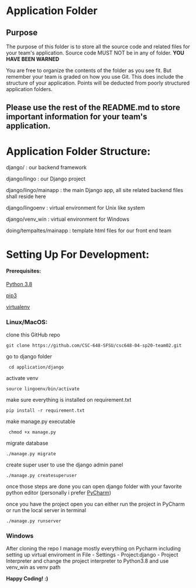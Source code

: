 # Application Folder

## Purpose
The purpose of this folder is to store all the source code and related files for your team's application. Source code MUST NOT be in any of folder. <strong>YOU HAVE BEEN WARNED</strong>

You are free to organize the contents of the folder as you see fit. But remember your team is graded on how you use Git. This does include the structure of your application. Points will be deducted from poorly structured application folders.

## Please use the rest of the README.md to store important information for your team's application.



# Application Folder Structure:

django/ : our backend framework

django/lingo : our Django project

django/lingo/mainapp : the main Django app, all site related backend files shall reside here

django/lingoenv : virtual environment for Unix like system

django/venv_win : virtual environment for Windows

doing/tempaltes/mainapp : template html files for our front end team





# Setting Up For Development:

#### Prerequisites:

[Python 3.8](https://www.python.org/downloads/)

[pip3](https://pip.pypa.io/en/stable/installing/)

[virtualenv](https://virtualenv.pypa.io/en/latest/)

### Linux/MacOS:

clone this GitHub repo

``` git clone https://github.com/CSC-648-SFSU/csc648-04-sp20-team02.git ```

go to django folder

``` cd application/django```

activate venv

```source lingoenv/bin/activate```

make sure everything is installed on requirement.txt

```pip install -r requirement.txt```

make manage.py executable

``` chmod +x manage.py```

migrate database

```./manage.py migrate```

create super user to use the django admin panel

```./manage.py createsuperuser```



once those steps are done you can open django folder with your favorite python editor (personally i prefer [PyCharm](https://www.jetbrains.com/pycharm/))

once you have the project open you can either run the project in PyCharm or run the local server in terminal

```./manage.py runserver```



### Windows 

After cloning the repo I manage mostly everything on Pycharm including setting up virtual enviroment in File - Settings - Project:django - Project Interpreter and change the project interpreter to Python3.8 and use venv_win as venv path



**Happy Coding! :)**

